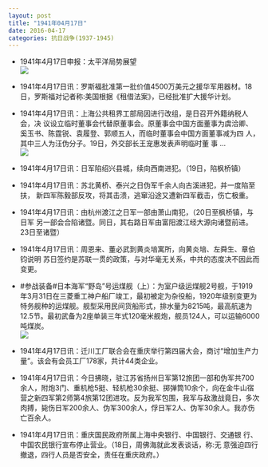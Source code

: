 ```yaml
---
layout: post
title: "1941年04月17日"
date: 2016-04-17
categories: 抗日战争(1937-1945)
---
```


<meta name="referrer" content="no-referrer" />

- 1941年4月17日申报：太平洋局势展望 <br/><img src="https://ww3.sinaimg.cn/large/aca367d8jw1f303fdj2j2j20my0xmk94.jpg" />

- 1941年4月17日讯：罗斯福批准第一批价值4500万美元之援华军用器材。18 日，罗斯福对记者称:美国根据《租借法案》，已经批准扩大援华计划。 

- 1941年4月17日讯：上海公共租界工部局因进行改组，是日召开外籍纳税人会，决 议设立临时董事会代替原董事会。原董事会中国方面董事为虞洽卿、 奚玉书、陈霆锐、袁履登、郭顺五人，而临时董事会中国方面董事减为四 人，其中三人为汪伪分子。19日，外交部长王宠惠发表声明临时董 事 ... <br/><img src="https://ww1.sinaimg.cn/large/aca367d8jw1f2zzzncl2aj20c80aygn4.jpg" />

- 1941年4月17日讯：日军陷绍兴县城，续向西南进犯。（19日，陷枫桥镇） 

- 1941年4月17日讯：苏北黄桥、泰兴之日伪军千余人向古溪进犯，并一度陷至扶， 新四军陈毅部反攻，将其击溃，逃窜沿途又遭新四军截击，伤亡极重。 

- 1941年4月17日讯：由杭州渡江之日军一部由萧山南犯，（20日至枫桥镇，与日军 另一部会合陷诸暨。同日，其右路日军由富阳渡江经大源向诸暨前进。 23日至诸暨） 

- 1941年4月17日讯：周恩来、董必武到黄炎培寓所，向黄炎培、左舜生、章伯钧说明 苏日签约是苏联一贯的政策，与对华毫无关系，中共的态度决不因此而 变更。 

- #参战装备#日本海军“野岛”号运煤舰（上）：为室户级运煤舰2号舰，于1919年3月31日在三菱重工神户船厂竣工，最初被定为杂役船，1920年级别变更为特务舰种的运煤舰。舰型采用民间货船形式，排水量为8215吨，最高航速为12.5节。最初武备为2座单装三年式120毫米舰炮，舰员124人，可以运输6000吨煤炭。 <br/><img src="https://ww1.sinaimg.cn/large/aca367d8jw1f2zgwjh6r5j218g0odtgf.jpg" />

- 1941年4月17日讯：迁川工厂联合会在重庆举行第四届大会，商讨“增加生产力 量”。该会有会员工厂178家，共计44类企业。 

- 1941年4月17日讯：今日拂晓，驻江苏省扬州日军第12旅团一部和伪军共700余人，附炮3门、重机枪5挺、轻机枪30余挺、掷弹筒10余个，向在金牛山宿营之新四军第2师第4旅第12团进攻。反为我军包围，我军与敌激战竟日，多次肉搏，毙伤日军200余人、伪军300余人，俘日军2人、伪军30余人。我亦伤亡百余人。 

- 1941年4月17日讯：重庆国民政府所属上海中央银行、中国银行、交通银 行、中国农民银行宣布停止营业。（18日，周佛海就此发表谈话，称:无 意强迫四行撤退，四行人员是否安全，责任在重庆政府。） 

